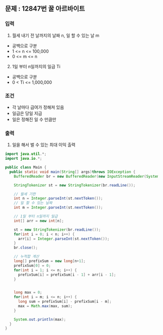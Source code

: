 ## 문제 : 12847번 꿀 아르바이트 

### 입력
1. 월세 내기 전 날까지의 날짜 n, 일 할 수 있는 날 m
- 공백으로 구분 
- 1 <= n <= 100,000
- 0 <= m <= n
2. 1일 부터 n일까지의 일급 Ti 
- 공백으로 구분 
- 0 < Ti <= 1,000,000

### 조건
-  각 날마다 급여가 정해져 있음 
- 일급은 당일 지급
- 일은 정해진 일 수 만큼만

### 출력
1. 일을 해서 벌 수 있는 최대 이익 출력 

```java
import java.util.*;
import java.io.*;

public class Main {
  public static void main(String[] args)throws IOException {
    BufferedReader br = new BufferedReader(new InputStreamReader(System.in));

    StringTokenizer st = new StringTokenizer(br.readLine());

    // 월세 기한 
    int n = Integer.parseInt(st.nextToken());
    // 일 할 수 있는 날짜 
    int m = Integer.parseInt(st.nextToken());

    // 1일 부터 n일까지 일급 
    int[] arr = new int[n];

    st = new StringTokenizer(br.readLine());
    for(int i = 0; i < n; i++) {
      arr[i] = Integer.parseInt(st.nextToken());
    }
    br.close(); 

    // 누적합 계산 
    long[] prefixSum = new long[n+1];
    prefixSum[0] = 0;
    for(int i = 1; i <= n; i++) {
      prefixSum[i] = prefixSum[i - 1] + arr[i - 1];
    }

    
    long max = 0; 
    for(int i = m; i <= n; i++) {
      long sum = prefixSum[i] - prefixSum[i - m];
      max = Math.max(max, sum);
    }

    System.out.println(max);
  }
}
```